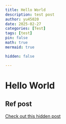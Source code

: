 ```yaml
---
title: Hello World
description: test post
author: yu45020
date: 2025-02-27
categories: [Test]
tags: [test]
pin: false
math: true
mermaid: true

hidden: false 

---
```


# Hello World 

## Ref post 
[Check out this hidden post](./2019-08-08-text-and-typography.md)
